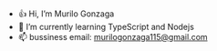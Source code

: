 - 👍 Hi, I’m Murilo Gonzaga
- 🌱 I’m currently learning TypeScript and Nodejs 
- 📫 bussiness email: murilogonzaga115@gmail.com


<!--
**ringass/ringass** is a ✨ _special_ ✨ repository because its `README.md` (this file) appears on your GitHub profile.

Here are some ideas to get you started:

- 🔭 I’m currently working on ...
- 🌱 I’m currently learning ...
- 👯 I’m looking to collaborate on ...
- 🤔 I’m looking for help with ...
- 💬 Ask me about ...
- 📫 How to reach me: ...
- 😄 Pronouns: ...
- ⚡ Fun fact: ...
-->
